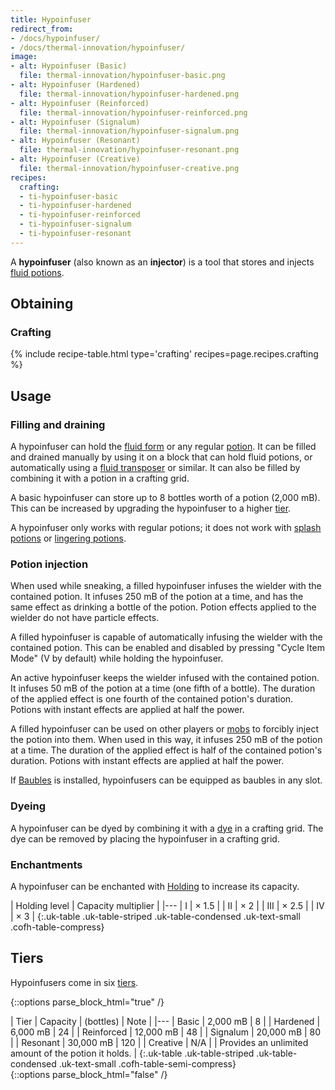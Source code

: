 ```yaml
---
title: Hypoinfuser
redirect_from:
- /docs/hypoinfuser/
- /docs/thermal-innovation/hypoinfuser/
image:
- alt: Hypoinfuser (Basic)
  file: thermal-innovation/hypoinfuser-basic.png
- alt: Hypoinfuser (Hardened)
  file: thermal-innovation/hypoinfuser-hardened.png
- alt: Hypoinfuser (Reinforced)
  file: thermal-innovation/hypoinfuser-reinforced.png
- alt: Hypoinfuser (Signalum)
  file: thermal-innovation/hypoinfuser-signalum.png
- alt: Hypoinfuser (Resonant)
  file: thermal-innovation/hypoinfuser-resonant.png
- alt: Hypoinfuser (Creative)
  file: thermal-innovation/hypoinfuser-creative.png
recipes:
  crafting:
  - ti-hypoinfuser-basic
  - ti-hypoinfuser-hardened
  - ti-hypoinfuser-reinforced
  - ti-hypoinfuser-signalum
  - ti-hypoinfuser-resonant
---
```


A **hypoinfuser** (also known as an **injector**) is a tool that stores and
injects [fluid potions](/docs/1.12/thermal-foundation/potion-fluid/).


Obtaining
---------

### Crafting
{% include recipe-table.html type='crafting' recipes=page.recipes.crafting %}


Usage
-----

### Filling and draining
A hypoinfuser can hold the [fluid form](/docs/1.12/thermal-foundation/potion-fluid/) or any regular
[potion](https://minecraft.gamepedia.com/Potion). It can be filled and drained
manually by using it on a block that can hold fluid potions, or automatically
using a [fluid transposer](/docs/1.12/thermal-expansion/fluid-transposer/) or similar. It can also be
filled by combining it with a potion in a crafting grid.

A basic hypoinfuser can store up to 8 bottles worth of a potion (2,000 mB). This
can be increased by upgrading the hypoinfuser to a higher [tier](#tiers).

A hypoinfuser only works with regular potions; it does not work with [splash
potions](https://minecraft.gamepedia.com/Splash_Potion) or [lingering
potions](https://minecraft.gamepedia.com/Lingering_Potion).

### Potion injection
When used while sneaking, a filled hypoinfuser infuses the wielder with the
contained potion. It infuses 250 mB of the potion at a time, and has the same
effect as drinking a bottle of the potion. Potion effects applied to the wielder
do not have particle effects.

A filled hypoinfuser is capable of automatically infusing the wielder with the
contained potion. This can be enabled and disabled by pressing "Cycle Item Mode"
(V by default) while holding the hypoinfuser.

An active hypoinfuser keeps the wielder infused with the contained potion. It
infuses 50 mB of the potion at a time (one fifth of a bottle). The duration of
the applied effect is one fourth of the contained potion's duration. Potions
with instant effects are applied at half the power.

A filled hypoinfuser can be used on other players or
[mobs](https://minecraft.gamepedia.com/Mob) to forcibly inject the potion into
them. When used in this way, it infuses 250 mB of the potion at a time. The
duration of the applied effect is half of the contained potion's duration.
Potions with instant effects are applied at half the power.

If [Baubles](https://www.curseforge.com/minecraft/mc-mods/baubles) is installed,
hypoinfusers can be equipped as baubles in any slot.

### Dyeing
A hypoinfuser can be dyed by combining it with a
[dye](https://minecraft.gamepedia.com/Dye) in a crafting grid. The dye can be
removed by placing the hypoinfuser in a crafting grid.

### Enchantments
A hypoinfuser can be enchanted with [Holding](/docs/1.12/cofh-core/holding/) to increase its
capacity.

| Holding level | Capacity multiplier |
|---
| I | × 1.5 |
| II | × 2 |
| III | × 2.5 |
| IV | × 3 |
{:.uk-table .uk-table-striped .uk-table-condensed .uk-text-small .cofh-table-compress}


Tiers
-----

Hypoinfusers come in six [tiers](/docs/1.12/thermal-foundation/tiers/).

{::options parse_block_html="true" /}
<div class="uk-overflow-container">
| Tier | Capacity | (bottles) | Note |
|---
| Basic | 2,000 mB | 8 |
| Hardened | 6,000 mB | 24 |
| Reinforced | 12,000 mB | 48 |
| Signalum | 20,000 mB | 80 |
| Resonant | 30,000 mB | 120 |
| Creative | N/A | | Provides an unlimited amount of the potion it holds. |
{:.uk-table .uk-table-striped .uk-table-condensed .uk-text-small .cofh-table-semi-compress}
</div>
{::options parse_block_html="false" /}
